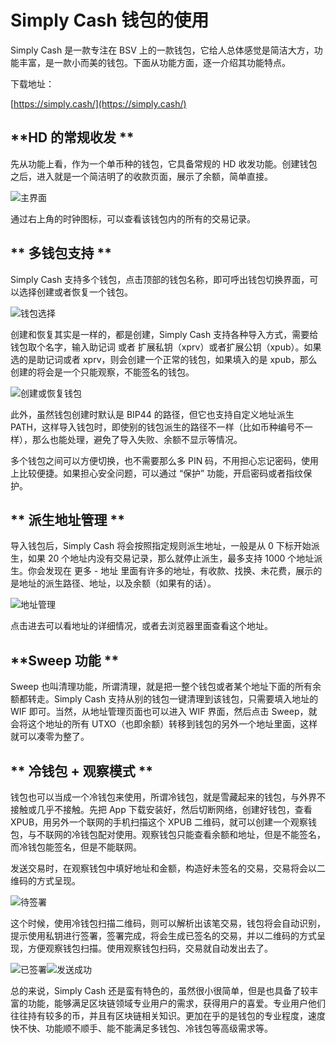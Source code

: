# Simply Cash 钱包的使用

Simply Cash 是一款专注在 BSV 上的一款钱包，它给人总体感觉是简洁大方，功能丰富，是一款小而美的钱包。下面从功能方面，逐一介绍其功能特点。

下载地址：

[https://simply.cash/](https://simply.cash/)

## **HD 的常规收发 **

先从功能上看，作为一个单币种的钱包，它具备常规的 HD 收发功能。创建钱包之后，进入就是一个简洁明了的收款页面，展示了余额，简单直接。

![](https://pic4.zhimg.com/80/v2-1588a7ee06ca5e98e75a98b940d555af_hd.jpg)主界面

通过右上角的时钟图标，可以查看该钱包内的所有的交易记录。

## ** 多钱包支持 **

Simply Cash 支持多个钱包，点击顶部的钱包名称，即可呼出钱包切换界面，可以选择创建或者恢复一个钱包。

![](https://pic4.zhimg.com/80/v2-c8b620ee27740669fb9e9b131a7e3847_hd.jpg)钱包选择

创建和恢复其实是一样的，都是创建，Simply Cash 支持各种导入方式，需要给钱包取个名字，输入助记词 或者 扩展私钥（xprv）或者扩展公钥（xpub）。如果选的是助记词或者 xprv，则会创建一个正常的钱包，如果填入的是 xpub，那么创建的将会是一个只能观察，不能签名的钱包。

![](https://pic2.zhimg.com/80/v2-1e103a7d1726fdbc895f9517eecc3951_hd.jpg)创建或恢复钱包

此外，虽然钱包创建时默认是 BIP44 的路径，但它也支持自定义地址派生 PATH，这样导入钱包时，即使别的钱包派生的路径不一样（比如币种编号不一样），那么也能处理，避免了导入失败、余额不显示等情况。

多个钱包之间可以方便切换，也不需要那么多 PIN 码，不用担心忘记密码，使用上比较便捷。如果担心安全问题，可以通过 “保护” 功能，开启密码或者指纹保护。

## ** 派生地址管理 **

导入钱包后，Simply Cash 将会按照指定规则派生地址，一般是从 0 下标开始派生，如果 20 个地址内没有交易记录，那么就停止派生，最多支持 1000 个地址派生。你会发现在 更多 - 地址 里面有许多的地址，有收款、找换、未花费，展示的是地址的派生路径、地址，以及余额（如果有的话）。 

![](https://pic4.zhimg.com/80/v2-9e6bf07e0ea3b03fcc1e5b17b75e114f_hd.jpg)地址管理

点击进去可以看地址的详细情况，或者去浏览器里面查看这个地址。

## **Sweep 功能 **

Sweep 也叫清理功能，所谓清理，就是把一整个钱包或者某个地址下面的所有余额都转走。Simply Cash 支持从别的钱包一键清理到该钱包，只需要填入地址的 WIF 即可。当然，从地址管理页面也可以进入 WIF 界面，然后点击 Sweep，就会将这个地址的所有 UTXO（也即余额）转移到钱包的另外一个地址里面，这样就可以凑零为整了。

## ** 冷钱包 + 观察模式 **

钱包也可以当成一个冷钱包来使用，所谓冷钱包，就是雪藏起来的钱包，与外界不接触或几乎不接触。先把 App 下载安装好，然后切断网络，创建好钱包，查看 XPUB，用另外一个联网的手机扫描这个 XPUB 二维码，就可以创建一个观察钱包，与不联网的冷钱包配对使用。观察钱包只能查看余额和地址，但是不能签名，而冷钱包能签名，但是不能联网。

发送交易时，在观察钱包中填好地址和金额，构造好未签名的交易，交易将会以二维码的方式呈现。

![](https://pic1.zhimg.com/80/v2-d792d9d96237ad0210e014b19a038f00_hd.jpg)待签署

这个时候，使用冷钱包扫描二维码，则可以解析出该笔交易，钱包将会自动识别，提示使用私钥进行签署，签署完成，将会生成已签名的交易，并以二维码的方式呈现，方便观察钱包扫描。使用观察钱包扫码，交易就自动发出去了。

![](https://pic2.zhimg.com/80/v2-0afad74e0b96ea09bf00a13ab31db1e9_hd.jpg)已签署![](https://pic2.zhimg.com/80/v2-1510cebda800f47f33a9cc45e6aa93bd_hd.jpg)发送成功

总的来说，Simply Cash 还是蛮有特色的，虽然很小很简单，但是也具备了较丰富的功能，能够满足区块链领域专业用户的需求，获得用户的喜爱。专业用户他们往往持有较多的币，并且有区块链相关知识。更加在乎的是钱包的专业程度，速度快不快、功能顺不顺手、能不能满足多钱包、冷钱包等高级需求等。